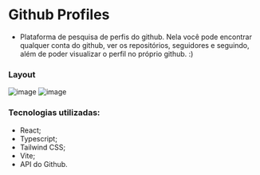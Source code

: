 # Github Profiles
- Plataforma de pesquisa de perfis do github. Nela você pode encontrar qualquer conta do github, ver os repositórios, seguidores e seguindo, além de poder visualizar o perfil no próprio github. :)

### Layout
<img src="https://cdn.discordapp.com/attachments/867480197598281803/1111064111728558132/image.png" alt="image">
<img src="https://cdn.discordapp.com/attachments/867480197598281803/1111064217773166642/image.png" alt="image">

### Tecnologias utilizadas:
- React;
- Typescript;
- Tailwind CSS;
- Vite;
- API do Github.
